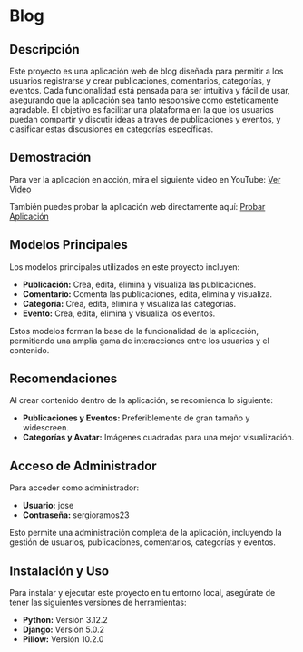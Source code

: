 # Blog

## Descripción
Este proyecto es una aplicación web de blog diseñada para permitir a los usuarios registrarse y crear publicaciones, comentarios, categorías, y eventos. Cada funcionalidad está pensada para ser intuitiva y fácil de usar, asegurando que la aplicación sea tanto responsive como estéticamente agradable. El objetivo es facilitar una plataforma en la que los usuarios puedan compartir y discutir ideas a través de publicaciones y eventos, y clasificar estas discusiones en categorías específicas.

## Demostración
Para ver la aplicación en acción, mira el siguiente video en YouTube: [Ver Video](https://youtu.be/fgRtcujygo4?si=XL27YuuxaubeOv4x)

También puedes probar la aplicación web directamente aquí: [Probar Aplicación](https://cotanol.pythonanywhere.com/)

## Modelos Principales
Los modelos principales utilizados en este proyecto incluyen:
- **Publicación:** Crea, edita, elimina y visualiza las publicaciones.
- **Comentario:** Comenta las publicaciones, edita, elimina y visualiza.
- **Categoría:** Crea, edita, elimina y visualiza las categorías.
- **Evento:** Crea, edita, elimina y visualiza los eventos.

Estos modelos forman la base de la funcionalidad de la aplicación, permitiendo una amplia gama de interacciones entre los usuarios y el contenido.

## Recomendaciones
Al crear contenido dentro de la aplicación, se recomienda lo siguiente:
- **Publicaciones y Eventos:** Preferiblemente de gran tamaño y widescreen.
- **Categorías y Avatar:** Imágenes cuadradas para una mejor visualización.

## Acceso de Administrador
Para acceder como administrador:
- **Usuario:** jose
- **Contraseña:** sergioramos23

Esto permite una administración completa de la aplicación, incluyendo la gestión de usuarios, publicaciones, comentarios, categorías y eventos.

## Instalación y Uso
Para instalar y ejecutar este proyecto en tu entorno local, asegúrate de tener las siguientes versiones de herramientas:

- **Python:** Versión 3.12.2
- **Django:** Versión 5.0.2
- **Pillow:** Versión 10.2.0
